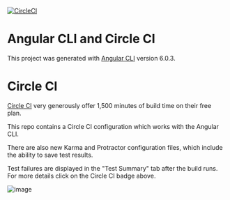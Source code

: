 [![CircleCI](https://circleci.com/gh/CharlesSuttie/angular-cli-circle.svg?style=shield)](https://circleci.com/gh/CharlesSuttie/angular-cli-circle)

# Angular CLI and Circle CI

This project was generated with [Angular CLI](https://github.com/angular/angular-cli) version 6.0.3.

# Circle CI

[Circle CI](https://circleci.com) very generously offer 1,500 minutes of build time on their free plan.

This repo contains a Circle CI configuration which works with the Angular CLI.

There are also new Karma and Protractor configuration files, which include the ability to save test results.
 
Test failures are displayed in the "Test Summary" tab after the build runs. For more details click on the Circle CI badge above.


![image](https://user-images.githubusercontent.com/18062238/38765216-cf984208-4000-11e8-8879-3fe23dafa09b.png)
